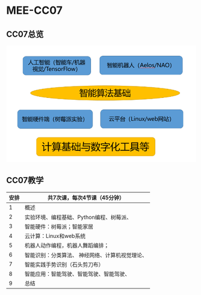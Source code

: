 # MEE-CC07

## CC07总览

![png](MEE-CC07-all.png)


## CC07教学

| 安排 | 共7次课，每次4节课（45分钟）                    |
| ---- | ----------------------------------------------- |
| 1    | 概述                                            |
| 2    | 实验环境、编程基础、Python编程、树莓派、        |
| 3    | 智能硬件：树莓派；智能家居                      |
| 4    | 云计算：Linux和web系统                          |
| 5    | 机器人动作编程，机器人舞蹈编排；                |
| 6    | 智能识别：分类算法、 神经网络、计算机视觉理论、 |
| 7    | 智能实践手势识别（石头剪刀布）                  |
| 8    | 智能应用：智能驾驶、智能驾驶、智能驾驶、        |
| 9    | 总结                                            |


